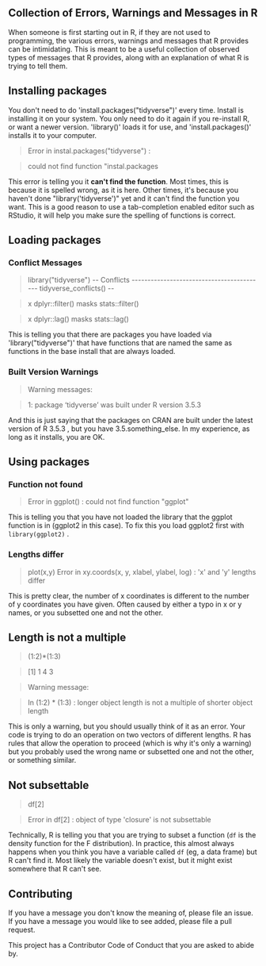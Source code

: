 ## Collection of Errors, Warnings and Messages in R

When someone is first starting out in R, if they are not used to programming, the various errors, warnings and messages that R provides can be intimidating. This is meant to be a useful collection of observed types of messages that R provides, along with an explanation of what R is trying to tell them.

## Installing packages

You don't need to do 'install.packages("tidyverse")' every time. Install is installing it on your system. You only need to do it again if you re-install R, or want a newer version. 'library()' loads it for use, and 'install.packages()' installs it to your computer.

> Error in instal.packages("tidyverse") :

>   could not find function "instal.packages

This error is telling you it **can't find the function**. Most times, this is because it is spelled wrong, as it is here. Other times, it's because you haven't done "library('tidyverse')" yet and it can't find the function you want. This is a good reason to use a tab-completion enabled editor such as RStudio, it will help you make sure the spelling of functions is correct. 

## Loading packages

### Conflict Messages

> library("tidyverse")
> -- Conflicts ------------------------------------------ tidyverse_conflicts() --

> x dplyr::filter() masks stats::filter()

> x dplyr::lag()    masks stats::lag()

This is telling you that there are packages you have loaded via 'library("tidyverse")' that have functions that are named the same as functions in the base install that are always loaded.

### Built Version Warnings

> Warning messages:

> 1: package ‘tidyverse’ was built under R version 3.5.3

And this is just saying that the packages on CRAN are built under the latest version of R 3.5.3 , but you have 3.5.something_else. In my experience, as long as it installs, you are OK. 

## Using packages
### Function not found

> Error in ggplot() : could not find function "ggplot"

This is telling you that you have not loaded the library that the ggplot function is in (ggplot2 in this case). To fix this you load ggplot2 first with `library(ggplot2)` .

### Lengths differ
> plot(x,y)
> Error in xy.coords(x, y, xlabel, ylabel, log) : 
>   'x' and 'y' lengths differ

This is pretty clear, the number of x coordinates is different to the number of y coordinates you have given. Often caused by either a typo in x or y names, or you subsetted one and not the other. 

## Length is not a multiple

> (1:2)*(1:3)

>[1] 1 4 3

>Warning message:

>In (1:2) * (1:3) :
  longer object length is not a multiple of shorter object length

This is only a warning, but you should usually think of it as an error.  Your code is trying to do an operation on two vectors of different lengths.  R has rules that allow the operation to proceed (which is why it's only a warning) but you probably used the wrong name or subsetted one and not the other, or something similar.

##  Not subsettable

> df[2]

> Error in df[2] : object of type 'closure' is not subsettable

Technically, R is telling you that you are trying to subset a function (`df` is the density function for the F distribution).  In practice, this almost always happens when you think you have a variable called `df` (eg, a data frame) but R can't find it. Most likely the variable doesn't exist, but it might exist somewhere that R can't see. 

## Contributing

If you have a message you don't know the meaning of, please file an issue. If you have a message you would like to see added, please file a pull request. 

This project has a Contributor Code of Conduct that you are asked to abide by.


